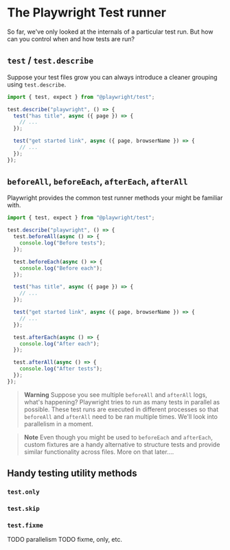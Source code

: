 # The Playwright Test runner

So far, we've only looked at the internals of a particular test run. But how can you control when and how tests are run?

## `test` / `test.describe`

Suppose your test files grow you can always introduce a cleaner grouping using `test.describe`.

```javascript
import { test, expect } from "@playwright/test";

test.describe("playwright", () => {
  test("has title", async ({ page }) => {
    // ...
  });

  test("get started link", async ({ page, browserName }) => {
    // ...
  });
});
```

## `beforeAll`, `beforeEach`, `afterEach`, `afterAll`

Playwright provides the common test runner methods your might be familiar with.

```javascript
import { test, expect } from "@playwright/test";

test.describe("playwright", () => {
  test.beforeAll(async () => {
    console.log("Before tests");
  });

  test.beforeEach(async () => {
    console.log("Before each");
  });

  test("has title", async ({ page }) => {
    // ...
  });

  test("get started link", async ({ page, browserName }) => {
    // ...
  });

  test.afterEach(async () => {
    console.log("After each");
  });

  test.afterAll(async () => {
    console.log("After tests");
  });
});

```

> **Warning** Suppose you see multiple `beforeAll` and `afterAll` logs, what's happening?
> Playwright tries to run as many tests in parallel as possible. These test runs are executed in different processes so that `beforeAll` and `afterAll` need to be ran multiple times. We'll look into parallelism in a moment.

> **Note** Even though you might be used to `beforeEach` and `afterEach`, custom fixtures are a handy alternative to structure tests and provide similar functionality across files. More on that later....
## Handy testing utility methods

### `test.only`

### `test.skip`

### `test.fixme`

TODO parallelism
TODO fixme, only, etc.
